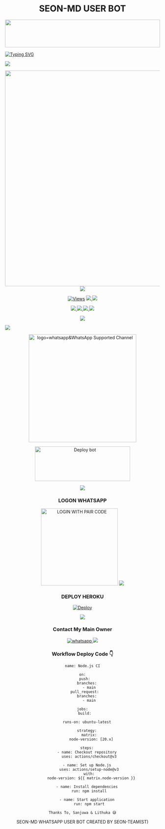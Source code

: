 <div align="center">
<h1>SEON-MD USER BOT</h1>

<p align="center">
<img src="https://i.imgur.com/dBaSKWF.gif" height="90" width="100%">
<div align="left">
<a href="https://git.io/typing-svg"><img src="https://readme-typing-svg.demolab.com?font=Rubik+Dirt&size=65&pause=1000&color=F72C3F&background=FF20A500&center=true&vCenter=true&width=1000&height=150&lines=SEON+MD;CREATED+BY;Sadiya Tech & Sanjuwa" alt="Typing SVG" /></a>   
</p> 

<img src="https://user-images.githubusercontent.com/73097560/115834477-dbab4500-a447-11eb-908a-139a6edaec5c.gif">
   <p align="center">
<a href="https://github.com/SEON-MD">
    <img src="https://i.ibb.co/SQR4bCd/20241128-154521.jpg" width="700px">
  </a>
<img src="https://user-images.githubusercontent.com/73097560/115834477-dbab4500-a447-11eb-908a-139a6edaec5c.gif">


<p align="center">

  <a href="https://github.com/SEON-MD/SEON-MD-V1">
    <img src="https://hits.seeyoufarm.com/api/count/incr/badge.svg?url=https%3A%2F%2Fgithub.com%2FSEON-MD%2FSEON-MD-V1&count_bg=%2379C83D&title_bg=%23555555&icon=gitpod.svg&icon_color=%23E7E7E7&title=Views&edge_flat=false" alt="Views"/></a>
  
  </a>
  <a href="https://github.com/SEON-MD/SEON-MD-V1/fork">
    <img src="https://img.shields.io/github/forks/SEON-MD/SEON-MD-V1?label=Fork&style=social">
    
  </a>
  <a href="https://github.com/SEON-MD/SEON-MD-V1/stargazers">
    <img src="https://img.shields.io/github/stars/SEON-MD/SEON-MD-V1?style=social">
  </a>
</p>

<p align="center">
  <a href="https://github.com/SEON-MD/SEON-MD-V1">
    <img src="https://img.shields.io/github/repo-size/SEON-MD/SEON-MD-V1?color=purple&label=Repo%20Size&style=plastic">

  </a>
  <a href="https://github.com/SEON-MD/SEON-MD-V1">
    <img src="https://img.shields.io/github/license/SEON-MD/SEON-MD-V1?color=purple&label=License&style=plastic">

  </a>
  <a href="https://github.com/SEON-MD/SEON-MD-V1">
    <img src="https://img.shields.io/github/languages/top/SEON-MD/SEON-MD-V1?color=purple&label=Javascript&style=plastic">

  </a>
  <a href="https://github.com/SEON-MD/SEON-MD-V1">
    <img src="https://img.shields.io/static/v1?label=Author&message=Sadiya Tech&color=purple&style=plastic">

  </a>
  </p>
 <p align="center">
  <a href="https://github.com/SEON-MD/SEON-MD-V1">
    <img src="https://img.shields.io/badge/OUR%20%20%20SEON%20TEAM(ST)-purple&style=plastic">

  </a>
</p>

<img src="https://user-images.githubusercontent.com/73097560/115834477-dbab4500-a447-11eb-908a-139a6edaec5c.gif">

<p align="center">
<a href="https://whatsapp.com/channel/0029VagDCZdH5JLr7Yd6Wz24"><img src="https://img.shields.io/badge/Join%20Our%20WhatsApp%20Channel-blue" alt="logo=whatsapp&WhatsApp Supported Channel" width="350" target="_blank"></a>

 <p align="center">  
<a href="https://github.com/SEON-MD/SEON-MD-V1/fork" target="blank"><img align="center" src="https://i.imgur.com/cxaSEWe.png" alt="Deploy bot" height="112" width="310" /></a>
  
<div>
      
<div>
<div align="center">
<img src="https://user-images.githubusercontent.com/73097560/115834477-dbab4500-a447-11eb-908a-139a6edaec5c.gif">

### LOGON WHATSAPP
<a href="https://pair-web-public.koyeb.app/"><img src="https://img.shields.io/badge/LOGIN%20WITH-PAIR%20CODE-black" alt="LOGIN WITH PAIR CODE" width="250"></a>
<img src="https://user-images.githubusercontent.com/73097560/115834477-dbab4500-a447-11eb-908a-139a6edaec5c.gif">


### DEPLOY HEROKU

 [![Deploy](https://www.herokucdn.com/deploy/button.svg)](https://heroku.com/deploy?template=https://github.com/SEON-MD/SEON-MD-V1)

<img src="https://user-images.githubusercontent.com/73097560/115834477-dbab4500-a447-11eb-908a-139a6edaec5c.gif">

### Contact My Main Owner
 <p align="center">

  <a aria-label="Owner WhatsApp Channel" href="https://wa.me/+94742195461?text=Hey_Sadiya_Tech_🤍" target="_blank">
    <img alt="whatsapp" src="https://img.shields.io/badge/WhatsApp Owner-25D366?style=for-the-badge&logo=whatsapp&logoColor=white" />
  </a>


<img src="https://user-images.githubusercontent.com/73097560/115834477-dbab4500-a447-11eb-908a-139a6edaec5c.gif">


### Workflow Deploy Code 👇


```
name: Node.js CI

on:
  push:
    branches:
      - main
  pull_request:
    branches:
      - main

jobs:
  build:

    runs-on: ubuntu-latest

    strategy:
      matrix:
        node-version: [20.x]

    steps:
    - name: Checkout repository
      uses: actions/checkout@v3

    - name: Set up Node.js
      uses: actions/setup-node@v3
      with:
        node-version: ${{ matrix.node-version }}

    - name: Install dependencies
      run: npm install

    - name: Start application
      run: npm start
```

`Thanks To, Sanjuwa & Lithuka 😅`

<div align="center">
SEON-MD WHATSAPP USER BOT CREATED BY SEON-TEAM(ST)
